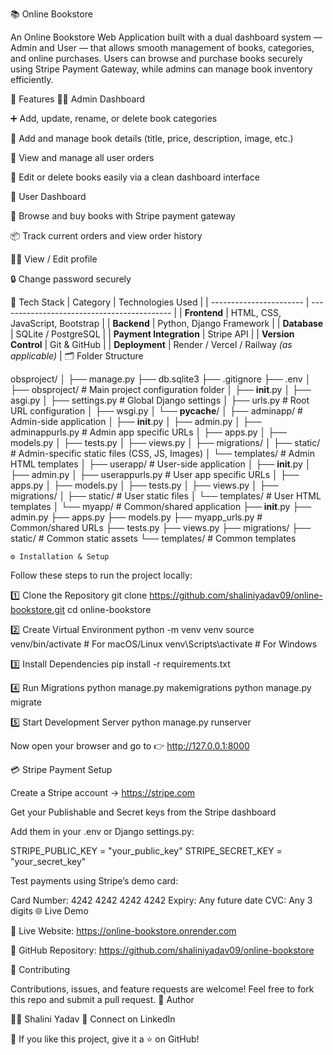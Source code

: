 📚 Online Bookstore

An Online Bookstore Web Application built with a dual dashboard system — Admin and User — that allows smooth management of books, categories, and online purchases.
Users can browse and purchase books securely using Stripe Payment Gateway, while admins can manage book inventory efficiently.

🚀 Features
👩‍💼 Admin Dashboard

➕ Add, update, rename, or delete book categories

📖 Add and manage book details (title, price, description, image, etc.)

🧾 View and manage all user orders

🧹 Edit or delete books easily via a clean dashboard interface

👤 User Dashboard

🛒 Browse and buy books with Stripe payment gateway

📦 Track current orders and view order history

🧑‍💻 View / Edit profile

🔒 Change password securely

🧩 Tech Stack
| Category                | Technologies Used                           |
| ----------------------- | ------------------------------------------- |
| **Frontend**            | HTML, CSS, JavaScript, Bootstrap            |
| **Backend**             | Python, Django Framework                    |
| **Database**            | SQLite / PostgreSQL                         |
| **Payment Integration** | Stripe API                                  |
| **Version Control**     | Git & GitHub                                |
| **Deployment**          | Render / Vercel / Railway *(as applicable)* |
🗂️ Folder Structure

obsproject/
│
├── manage.py
├── db.sqlite3
├── .gitignore
├── .env
│
├── obsproject/                # Main project configuration folder
│   ├── __init__.py
│   ├── asgi.py
│   ├── settings.py            # Global Django settings
│   ├── urls.py                # Root URL configuration
│   ├── wsgi.py
│   └── __pycache__/
│
├── adminapp/                  # Admin-side application
│   ├── __init__.py
│   ├── admin.py
│   ├── adminappurls.py        # Admin app specific URLs
│   ├── apps.py
│   ├── models.py
│   ├── tests.py
│   ├── views.py
│   ├── migrations/
│   ├── static/                # Admin-specific static files (CSS, JS, Images)
│   └── templates/             # Admin HTML templates
│
├── userapp/                   # User-side application
│   ├── __init__.py
│   ├── admin.py
│   ├── userappurls.py         # User app specific URLs
│   ├── apps.py
│   ├── models.py
│   ├── tests.py
│   ├── views.py
│   ├── migrations/
│   ├── static/                # User static files
│   └── templates/             # User HTML templates
│
└── myapp/                     # Common/shared application
    ├── __init__.py
    ├── admin.py
    ├── apps.py
    ├── models.py
    ├── myapp_urls.py          # Common/shared URLs
    ├── tests.py
    ├── views.py
    ├── migrations/
    ├── static/                # Common static assets
    └── templates/             # Common templates

    ⚙️ Installation & Setup

Follow these steps to run the project locally:

1️⃣ Clone the Repository
git clone https://github.com/shaliniyadav09/online-bookstore.git
cd online-bookstore

2️⃣ Create Virtual Environment
python -m venv venv
source venv/bin/activate        # For macOS/Linux
venv\Scripts\activate           # For Windows

3️⃣ Install Dependencies
pip install -r requirements.txt

4️⃣ Run Migrations
python manage.py makemigrations
python manage.py migrate

5️⃣ Start Development Server
python manage.py runserver


Now open your browser and go to 👉 http://127.0.0.1:8000

💳 Stripe Payment Setup

Create a Stripe account → https://stripe.com

Get your Publishable and Secret keys from the Stripe dashboard

Add them in your .env or Django settings.py:

STRIPE_PUBLIC_KEY = "your_public_key"
STRIPE_SECRET_KEY = "your_secret_key"


Test payments using Stripe’s demo card:

Card Number: 4242 4242 4242 4242
Expiry: Any future date
CVC: Any 3 digits
🌐 Live Demo

🔗 Live Website: https://online-bookstore.onrender.com

📁 GitHub Repository: https://github.com/shaliniyadav09/online-bookstore

🤝 Contributing

Contributions, issues, and feature requests are welcome!
Feel free to fork this repo and submit a pull request.
💬 Author

👩‍💻 Shalini Yadav
📧 Connect on LinkedIn

🌟 If you like this project, give it a ⭐ on GitHub!
